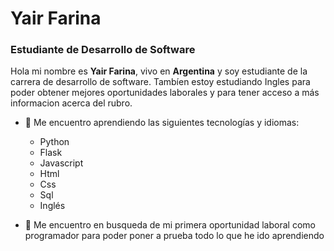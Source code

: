# Yair Farina
### Estudiante de Desarrollo de Software

Hola mi nombre es **Yair Farina**, vivo en **Argentina** y soy estudiante de la carrera de desarrollo de software.
Tambíen estoy estudiando Ingles para poder obtener mejores oportunidades laborales y para tener acceso a más informacion acerca del rubro.

- 🌱 Me encuentro aprendiendo las siguientes tecnologías y idiomas: 
    * Python 
    * Flask 
    * Javascript
    * Html 
    * Css 
    * Sql 
    * Inglés
 
 - 👯 Me encuentro en busqueda de mi primera oportunidad laboral como programador para poder poner a prueba todo lo que he ido aprendiendo
